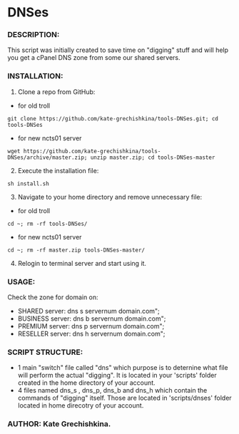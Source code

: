 # DNSes

### DESCRIPTION:
This script was initially created to save time on "digging" stuff and will help you get a cPanel DNS zone from some our shared servers.

### INSTALLATION:
1) Clone a repo from GitHub:
- for old troll
```shell
git clone https://github.com/kate-grechishkina/tools-DNSes.git; cd tools-DNSes
```
- for new ncts01 server
```shell
wget https://github.com/kate-grechishkina/tools-DNSes/archive/master.zip; unzip master.zip; cd tools-DNSes-master
```
2) Execute the installation file:
```shell
sh install.sh
```
3) Navigate to your home directory and remove unnecessary file:
- for old troll
```shell
cd ~; rm -rf tools-DNSes/
```
- for new ncts01 server
```shell
cd ~; rm -rf master.zip tools-DNSes-master/
```
4) Relogin to terminal server and start using it.

### USAGE:
Check the zone for domain on:
- SHARED server: dns s servernum domain.com";
- BUSINESS server: dns b servernum domain.com";
- PREMIUM server: dns p servernum domain.com";
- RESELLER server: dns h servernum domain.com";

### SCRIPT STRUCTURE:
- 1 main "switch" file called "dns" which purpose is to deternine what file will perform the actual "digging". It is located in your 'scripts' folder created in the home directory of your account. 
- 4 files named dns_s , dns_p, dns_b and dns_h which contain the commands of "digging" itself. Those are located in 'scripts/dnses' folder located in home direcotry of your account.

### AUTHOR: Kate Grechishkina.
